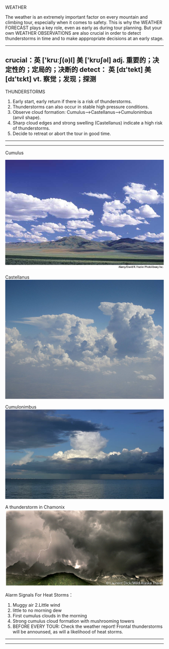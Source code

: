 WEATHER

The weather is an extremely important factor on every mountain and climbing tour, especially when it comes to safety. 
This is why the WEATHER FORECAST plays a key role, even as early as during tour planning. But your own WEATHER OBSERVATIONS 
are also crucial in order to detect thunderstorms in time and to make apppropriate decisions at an early stage.

-----------------------------------------
crucial：英 ['kruːʃ(ə)l] 美 ['krʊʃəl] adj. 重要的；决定性的；定局的；决断的
detect： 英 [dɪ'tekt] 美 [dɪ'tɛkt] vt. 察觉；发现；探测
-----------------------------------------

THUNDERSTORMS
1. Early start, early return if there is a risk of thunderstorms.
2. Thunderstorms can also occur in stable high pressure conditions.
3. Observe cloud formation: Cumulus-->Castellanus-->Cumulonimbus (anvil shape).
4. Sharp cloud edges and strong swelling (Castellanus) indicate a high risk of thunderstorms.
5. Decide to retreat or abort the tour in good time.

-----------------------------------------
-----------------------------------------

Cumulus

![](https://github.com/zzcistaken/RockGuideBook/blob/master/images/Cumulus.jpg)
    
Castellanus
![](https://github.com/zzcistaken/RockGuideBook/blob/master/images/Castellanus.jpg)
    
Cumulonimbus
![](https://github.com/zzcistaken/RockGuideBook/blob/master/images/Cumulonimbus.jpg)

A thunderstorm in Chamonix
![](https://github.com/zzcistaken/RockGuideBook/blob/master/images/Thunderstorm.jpg)


Alarm Signals For Heat Storms：
1. Muggy air
2.Little wind
3. little to no morning dew
4. First cumulus clouds in the morning
5. Strong cumulus cloud formation with mushrooming towers
6. BEFORE EVERY TOUR: Check the weather report! Frontal thunderstorms will be announsed, as will a likelihood of heat storms.

-----------------------------------------
-----------------------------------------
